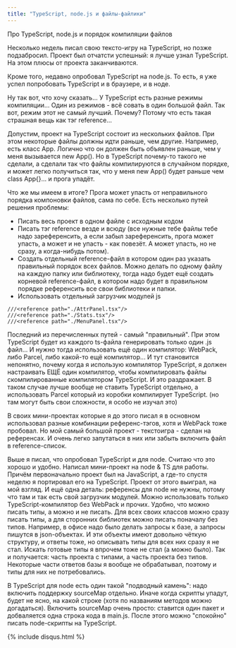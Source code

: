 ```yaml
---
title: "TypeScript, node.js и файлы-файлики"
---
```


Про TypeScript, node.js и порядок компиляции файлов

Несколько недель писал свою тексто-игру на TypeScript, но позже подзабросил. Проект был отчатсти успешный: я лучше узнал TypeScript. На этом плюсы от проекта заканчиваются.

Кроме того, недавно опробовал TypeScript на node.js. То есть, я уже успел попробовать TypeScript и в браузере, и в ноде.

Ну так вот, что хочу сказать... У TypeScript есть разные режимы компиляции... Один из режимов - всё совать в один большой файл. Так вот, режим этот не самый лучший. Почему? Потому что есть такая страшная вещь как тэг reference...

Допустим, проект на TypeScript состоит из нескольких файлов. При этом некоторые файлы должны идти раньше, чем другие. Например, есть класс App. Логично что он должен быть объявлен раньше, чем у меня вызывается new App(). Но в TypeScript почему-то такого не сделали, а сделали так что файлы компилируются в случайном порядке, и может легко получиться так, что у меня new App() будет раньше чем class App{}... и прога упадёт.

Что же мы имеем в итоге? Прога может упасть от неправильного порядка компоновки файлов, сама по себе. Есть несколько путей решения проблемы:

* Писать весь проект в одном файле с исходным кодом
* Писать тэг reference везде и всюду (все нужные тебе файлы тебе надо зареференсить, а если забыл зареференсить, прога может упасть, а может и не упасть - как повезёт. А может упасть, но не сразу, а когда-нибудь потом).
* Создать отдельный reference-файл в котором один раз указать правильный порядок всех файлов. Можно делать по одному файлу на каждую папку или библиотеку, тогда надо будет ещё создать корневой reference-файл, в котором надо будет в правильном порядке референсить все свои библиотеки и папки.
* Использовать отдельный загрузчик модулей js

```
///<reference path="./AttrPanel.tsx"/>
///<reference path="./Stats.tsx"/>
///<reference path="./MenuPanel.tsx"/>
```

Последний из перечисленных путей - самый "правильный". При этом TypeScript будет из каждого ts-файла генерировать только один .js файл... И нужно тогда использовать ещё один компилятор: WebPack, либо Parcel, либо какой-то ещё компилятор... И тут становится непонятно, почему когда я использую компилятор TypeScript, я должен настраивать ЕЩЁ один компилятор, чтобы компилировать файлы скомпилированные компилятором TypeScript. И это раздражает. В таком случае лучше вообще не ставить TypeScript отдельно, а использовать Parcel который из коробки компилирует TypeScript. (но там могут быть свои сложности, я особо не изучал это)

В своих мини-проектах которые я до этого писал я в основном использовал разные комбинации референс-тэгов, хотя и WebPack тоже пробовал. Но мой самый большой проект - текстоигра - сделан на референсах. И очень легко запутаться в них или забыть включить файл в reference-список.

Выше я писал, что опробовал TypeScript и для node. Считаю что это хорошо и удобно. Написал мини-проект на node & TS для работы. Причём первоначально проект был на JavaScript, а где-то спустя неделю я портировал его на TypeScript. Проект от этого выиграл, на мой взгляд. И ещё одна деталь: референсы для node не нужны, потому что там и так есть свой загрузчик модулей. Можно использовать только TypeScript-компилятор без WebPack и прочих. Удобно, что можно писать типы, а можно и не писать. Для всех своих классов можно сразу писать типы, а для сторонних библиотек можно писать поначалу без типов. Например, в офисе надо было делать запросы к базе, а запросы пишутся в json-объектах. И эти объекты имеют довольно чёткую структуру, и ответы тоже, но описывать типы для всех них сразу я не стал. Искать готовые типы я впрочем тоже не стал (а можно было). Так и получается: часть проекта с типами, а часть проекта без типов. Некоторые части ответов базы я вообще не обрабатывал, поэтому и типы для них не потребовались.

В TypeScript для node есть один такой "подводный камень": надо включить поддержку sourceMap отдельно. Иначе когда скрипты упадут, будет не ясно, на какой строке (хотя по названиям методов можно догадаться). Включить sourceMap очень просто: ставится один пакет и добваляется одна строка кода в main.js. После этого можно "спокойно" писать node-скрипты на TypeScript.

{% include disqus.html %}